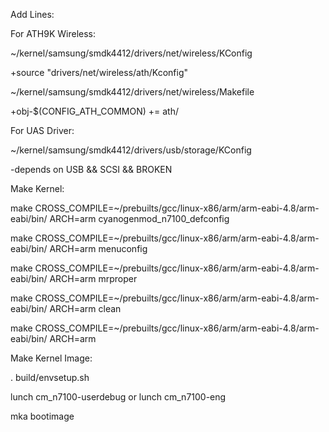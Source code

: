 Add Lines:

For ATH9K Wireless:

~/kernel/samsung/smdk4412/drivers/net/wireless/KConfig

+source "drivers/net/wireless/ath/Kconfig"

~/kernel/samsung/smdk4412/drivers/net/wireless/Makefile

+obj-$(CONFIG_ATH_COMMON)        += ath/

For UAS Driver:

~/kernel/samsung/smdk4412/drivers/usb/storage/KConfig

-depends on USB && SCSI && BROKEN


Make Kernel:

make  CROSS_COMPILE=~/prebuilts/gcc/linux-x86/arm/arm-eabi-4.8/arm-eabi/bin/ ARCH=arm cyanogenmod_n7100_defconfig

make  CROSS_COMPILE=~/prebuilts/gcc/linux-x86/arm/arm-eabi-4.8/arm-eabi/bin/ ARCH=arm menuconfig

make  CROSS_COMPILE=~/prebuilts/gcc/linux-x86/arm/arm-eabi-4.8/arm-eabi/bin/ ARCH=arm mrproper

make  CROSS_COMPILE=~/prebuilts/gcc/linux-x86/arm/arm-eabi-4.8/arm-eabi/bin/ ARCH=arm  clean

make  CROSS_COMPILE=~/prebuilts/gcc/linux-x86/arm/arm-eabi-4.8/arm-eabi/bin/ ARCH=arm

Make Kernel Image:

. build/envsetup.sh

lunch cm_n7100-userdebug or lunch cm_n7100-eng

mka bootimage